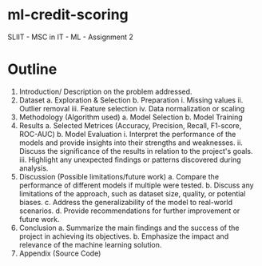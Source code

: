 # ml-credit-scoring
SLIIT - MSC in IT - ML - Assignment 2

# Outline 
1.	Introduction/ Description on the problem addressed.
2.	Dataset 
a.	Exploration & Selection 
b.	Preparation 
i.	Missing values
ii.	Outlier removal
iii.	Feature selection
iv.	Data normalization or scaling
3.	Methodology (Algorithm used)
a.	Model Selection
b.	Model Training
4.	Results
a.	Selected Metrices (Accuracy, Precision, Recall, F1-score, ROC-AUC)
b.	Model Evaluation
i.	Interpret the performance of the models and provide insights into their strengths and weaknesses.
ii.	Discuss the significance of the results in relation to the project's goals.
iii.	Highlight any unexpected findings or patterns discovered during analysis.
5.	Discussion (Possible limitations/future work)
a.	Compare the performance of different models if multiple were tested.
b.	Discuss any limitations of the approach, such as dataset size, quality, or potential biases.
c.	Address the generalizability of the model to real-world scenarios.
d.	Provide recommendations for further improvement or future work.
6.	Conclusion
a.	Summarize the main findings and the success of the project in achieving its objectives.
b.	Emphasize the impact and relevance of the machine learning solution.
7.	Appendix (Source Code)
